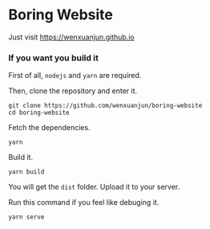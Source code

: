 # Boring Website

Just visit <https://wenxuanjun.github.io>

### If you want you build it

First of all, `nodejs` and `yarn` are required.

Then, clone the repository and enter it.

```
git clone https://github.com/wenxuanjun/boring-website
cd boring-website
```

Fetch the dependencies.

```
yarn
```

Build it.

```
yarn build
```

You will get the `dist` folder. Upload it to your server.

Run this command if you feel like debuging it.

```
yarn serve
```